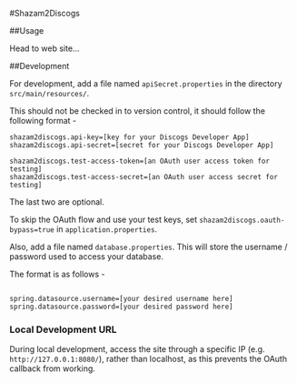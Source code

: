 #Shazam2Discogs

##Usage

Head to web site...

##Development

For development, add a file named `apiSecret.properties` in the directory `src/main/resources/`. 

This should not be checked in to version control, it should follow the following format - 

```
shazam2discogs.api-key=[key for your Discogs Developer App]
shazam2discogs.api-secret=[secret for your Discogs Developer App]

shazam2discogs.test-access-token=[an OAuth user access token for testing]
shazam2discogs.test-access-secret=[an OAuth user access secret for testing]
```

The last two are optional. 

To skip the OAuth flow and use your test keys, set `shazam2discogs.oauth-bypass=true` in `application.properties`.  

Also, add a file named `database.properties`. This will store the username / password used to access your database. 

The format is as follows - 

```

spring.datasource.username=[your desired username here]
spring.datasource.password=[your desired password here]

```

### Local Development URL
During local development, access the site through a specific IP (e.g. `http://127.0.0.1:8080/`), rather than localhost, as this prevents the OAuth callback from working. 